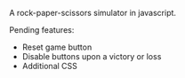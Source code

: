 A rock-paper-scissors simulator in javascript. 

Pending features:
- Reset game button
- Disable buttons upon a victory or loss
- Additional CSS